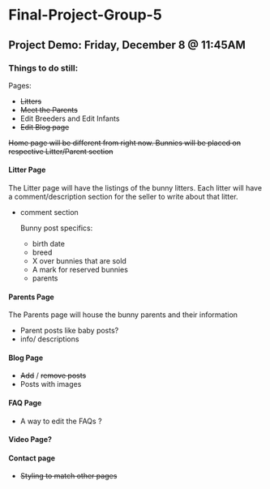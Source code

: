 # Final-Project-Group-5

## Project Demo: Friday, December 8 @ 11:45AM

### Things to do still:

Pages:

* ~~Litters~~
* ~~Meet the Parents~~
* Edit Breeders and Edit Infants
* ~~Edit Blog page~~

~~Home page will be different from right now. Bunnies will be placed on respective Litter/Parent section~~

#### Litter Page
The Litter page will have the listings of the bunny litters.
Each litter will have a comment/description section for the seller to write about that litter.
* comment section

  Bunny post specifics:
  * birth date
  * breed
  * X over bunnies that are sold
  * A mark for reserved bunnies
  * parents
  
  

#### Parents Page

The Parents page will house the bunny parents and their information

* Parent posts like baby posts?
* info/ descriptions



#### Blog Page 

* ~~Add~~ / ~~remove posts~~
* Posts with images



#### FAQ Page

* A way to edit the FAQs ?



#### Video Page?



#### Contact page 

* ~~Styling to match other pages~~
